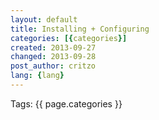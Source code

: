 ```yaml
---
layout: default
title: Installing + Configuring
categories: [{categories}]
created: 2013-09-27
changed: 2013-09-28
post_author: critzo
lang: {lang}
---
```

 <div class="tags">Tags: {{ page.categories }}</div>